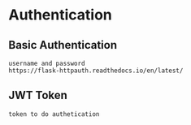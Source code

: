 # Authentication

## Basic Authentication

    username and password
    https://flask-httpauth.readthedocs.io/en/latest/


## JWT Token
    token to do authetication
